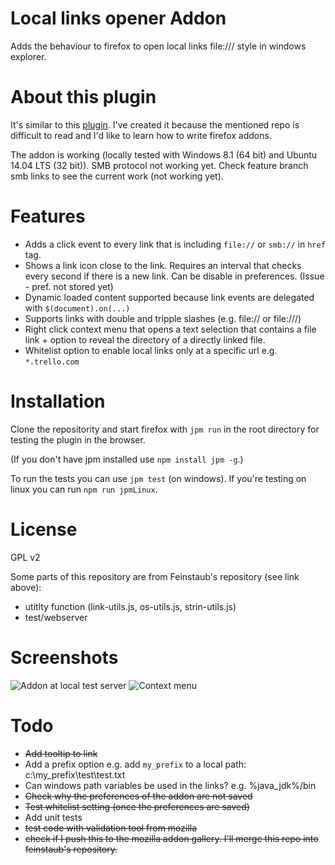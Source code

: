 # Local links opener Addon
Adds the behaviour to firefox to open local links file:/// style in windows explorer.

# About this plugin
It's similar to this [plugin](https://github.com/feinstaub/firefox_addon_local_filesystem_links). I've created it because the mentioned repo is difficult to read and I'd like to learn how to write firefox addons.

The addon is working (locally tested with Windows 8.1 (64 bit) and Ubuntu 14.04 LTS (32 bit)). SMB protocol not working yet. Check feature branch smb links to see the current work (not working yet).

# Features

- Adds a click event to every link that is including `file://` or `smb://` in `href` tag.
- Shows a link icon close to the link. Requires an interval that checks every second if there is a new link. Can be disable in preferences. (Issue - pref. not stored yet)
- Dynamic loaded content supported because link events are delegated with `$(document).on(...)`
- Supports links with double and tripple slashes (e.g. file:// or file:///)
- Right click context menu that opens a text selection that contains a file link + option to reveal the directory of a directly linked file.
- Whitelist option to enable local links only at a specific url e.g. `*.trello.com`

# Installation

Clone the repositority and start firefox with `jpm run` in the root directory for testing the plugin in the browser.

(If you don't have jpm installed use `npm install jpm -g`.)

To run the tests you can use `jpm test` (on windows). If you're testing on linux you can run `npm run jpmLinux`.

# License
GPL v2

Some parts of this repository are from Feinstaub's repository (see link above):
- utitlty function (link-utils.js, os-utils.js, strin-utils.js)
- test/webserver

# Screenshots
![Addon at local test server](http://img.ctrlv.in/img/15/11/29/565a4e897bd41.png)
![Context menu](http://img.ctrlv.in/img/15/11/29/565a4f43370b1.png)

# Todo
- <del>Add tooltip to link</del>
- Add a prefix option e.g. add `my_prefix` to a local path: c:\my_prefix\test\test.txt
- Can windows path variables be used in the links? e.g. %java_jdk%/bin
- <del>Check why the preferences of the addon are not saved</del>
- <del>Test whitelist setting (once the preferences are saved)</del>
- Add unit tests
- <del>test code with validation tool from mozilla</del>
- <del>check if I push this to the mozilla addon gallery. I'll merge this repo into
  feinstaub's repository.</del>
